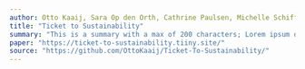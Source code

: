 ```yaml
---
author: Otto Kaaij, Sara Op den Orth, Cathrine Paulsen, Michelle Schifferstein
title: "Ticket to Sustainability"
summary: "This is a summary with a max of 200 characters; Lorem ipsum dolor sit amet, consectetur adipisicing elit, dos eiusmod tempor incididunt ut labore et dolore magna aliqua. Ut enim ad minim veniam, quis."
paper: "https://ticket-to-sustainability.tiiny.site/"
source: "https://github.com/OttoKaaij/Ticket-To-Sustainability/"
---
```

